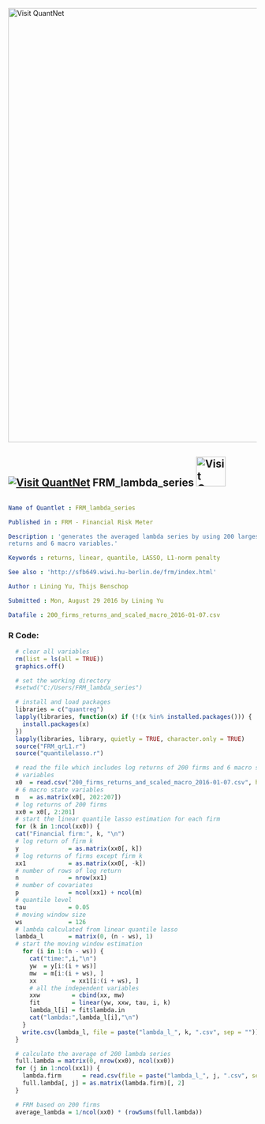 
[<img src="https://github.com/QuantLet/Styleguide-and-FAQ/blob/master/pictures/banner.png" width="880" alt="Visit QuantNet">](http://quantlet.de/index.php?p=info)

## [<img src="https://github.com/QuantLet/Styleguide-and-Validation-procedure/blob/master/pictures/qloqo.png" alt="Visit QuantNet">](http://quantlet.de/) **FRM_lambda_series** [<img src="https://github.com/QuantLet/Styleguide-and-Validation-procedure/blob/master/pictures/QN2.png" width="60" alt="Visit QuantNet 2.0">](http://quantlet.de/d3/ia)

```yaml

Name of Quantlet : FRM_lambda_series

Published in : FRM - Financial Risk Meter

Description : 'generates the averaged lambda series by using 200 largest financial firms stock
returns and 6 macro variables.'

Keywords : returns, linear, quantile, LASSO, L1-norm penalty

See also : 'http://sfb649.wiwi.hu-berlin.de/frm/index.html'

Author : Lining Yu, Thijs Benschop

Submitted : Mon, August 29 2016 by Lining Yu

Datafile : 200_firms_returns_and_scaled_macro_2016-01-07.csv

```


### R Code:
```r
  # clear all variables
  rm(list = ls(all = TRUE))
  graphics.off()

  # set the working directory
  #setwd("C:/Users/FRM_lambda_series")

  # install and load packages
  libraries = c("quantreg")
  lapply(libraries, function(x) if (!(x %in% installed.packages())) {
    install.packages(x)
  })
  lapply(libraries, library, quietly = TRUE, character.only = TRUE)
  source("FRM_qrL1.r")
  source("quantilelasso.r")

  # read the file which includes log returns of 200 firms and 6 macro state
  # variables
  x0  = read.csv("200_firms_returns_and_scaled_macro_2016-01-07.csv", header = TRUE)
  # 6 macro state variables
  m   = as.matrix(x0[, 202:207])
  # log returns of 200 firms
  xx0 = x0[, 2:201]
  # start the linear quantile lasso estimation for each firm
  for (k in 1:ncol(xx0)) {
  cat("Financial firm:", k, "\n")
  # log return of firm k
  y              = as.matrix(xx0[, k])
  # log returns of firms except firm k
  xx1            = as.matrix(xx0[, -k]) 
  # number of rows of log return
  n              = nrow(xx1)
  # number of covariates
  p              = ncol(xx1) + ncol(m)
  # quantile level
  tau            = 0.05
  # moving window size
  ws             = 126 
  # lambda calculated from linear quantile lasso
  lambda_l       = matrix(0, (n - ws), 1)
  # start the moving window estimation
    for (i in 1:(n - ws)) {
      cat("time:",i,"\n")
      yw  = y[i:(i + ws)]
      mw  = m[i:(i + ws), ]
      xx          = xx1[i:(i + ws), ]
      # all the independent variables
      xxw         = cbind(xx, mw)
      fit         = linear(yw, xxw, tau, i, k)
      lambda_l[i] = fit$lambda.in
      cat("lambda:",lambda_l[i],"\n")
    }
    write.csv(lambda_l, file = paste("lambda_l_", k, ".csv", sep = ""))
  } 

  # calculate the average of 200 lambda series
  full.lambda = matrix(0, nrow(xx0), ncol(xx0))
  for (j in 1:ncol(xx1)) {
    lambda.firm      = read.csv(file = paste("lambda_l_", j, ".csv", sep = ""))
    full.lambda[, j] = as.matrix(lambda.firm)[, 2]
  }

  # FRM based on 200 firms
  average_lambda = 1/ncol(xx0) * (rowSums(full.lambda))


```
